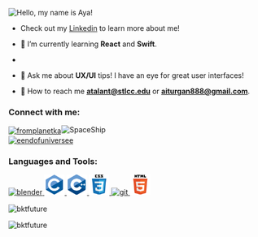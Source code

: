 
![Hello, my name is Aya!](https://github.com/bktfuture/bktfuture/assets/86029622/57a65e61-bc3e-4b1b-b273-2425dd8b7f2e)

- Check out my [Linkedin](https://www.linkedin.com/in/aiturgantalant/) to learn more about me!
- 🌌 I’m currently learning **React** and **Swift**.
- 
- 🌌 Ask me about **UX/UI** tips! I have an eye for great user interfaces! 

- 🌌 How to reach me **atalant@stlcc.edu** or **aiturgan888@gmail.com**.


<h3 align="left">Connect with me:</h3>
<img align="right" alt="SpaceShip" width="400" src="https://i.redd.it/0ro1lg4f2mo11.gif">
<p align="left">
<a href="https://twitter.com/fromplanetka" target="blank"><img align="center" src="https://raw.githubusercontent.com/rahuldkjain/github-profile-readme-generator/master/src/images/icons/Social/twitter.svg" alt="fromplanetka" height="30" width="40" /></a>
<a href="https://instagram.com/eendofuniversee" target="blank"><img align="center" src="https://raw.githubusercontent.com/rahuldkjain/github-profile-readme-generator/master/src/images/icons/Social/instagram.svg" alt="eendofuniversee" height="30" width="40" /></a>
</p>

<h3 align="left">Languages and Tools:</h3>


<p align="left"> <a href="https://www.blender.org/" target="_blank" rel="noreferrer"> 
<img src="https://download.blender.org/branding/community/blender_community_badge_white.svg" alt="blender" width="40" height="40"/> </a> <a href="https://www.cprogramming.com/" target="_blank" rel="noreferrer"> <img src="https://raw.githubusercontent.com/devicons/devicon/master/icons/c/c-original.svg" alt="c" width="40" height="40"/> </a> <a href="https://www.w3schools.com/cpp/" target="_blank" rel="noreferrer"> <img src="https://raw.githubusercontent.com/devicons/devicon/master/icons/cplusplus/cplusplus-original.svg" alt="cplusplus" width="40" height="40"/> </a> <a href="https://www.w3schools.com/css/" target="_blank" rel="noreferrer"> <img src="https://raw.githubusercontent.com/devicons/devicon/master/icons/css3/css3-original-wordmark.svg" alt="css3" width="40" height="40"/> </a> <a href="https://git-scm.com/" target="_blank" rel="noreferrer"> <img src="https://www.vectorlogo.zone/logos/git-scm/git-scm-icon.svg" alt="git" width="40" height="40"/> </a> <a href="https://www.w3.org/html/" target="_blank" rel="noreferrer"> <img src="https://raw.githubusercontent.com/devicons/devicon/master/icons/html5/html5-original-wordmark.svg" alt="html5" width="40" height="40"/> </a> </p>

<p><img align="center" src="https://github-readme-stats.vercel.app/api/top-langs?username=bktfuture&show_icons=true&locale=en&layout=compact" alt="bktfuture" /></p>

<p><img align="center" src="https://github-readme-streak-stats.herokuapp.com/?user=bktfuture&" alt="bktfuture" /></p>
